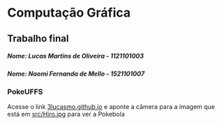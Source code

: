 # Computação Gráfica
## Trabalho final

##### Nome: Lucas Martins de Oliveira - 1121101003
##### Nome: Naomi Fernanda de Mello - 1521101007

### PokeUFFS
Acesse o link [3lucasmo.github.io](https://3lucasmo.github.io/) e aponte a câmera para a imagem que está em [src/Hiro.jpg](https://github.com/3lucasmo/CG-2019.2N-T1/blob/master/src/HIRO.jpg) para ver a Pokebola
